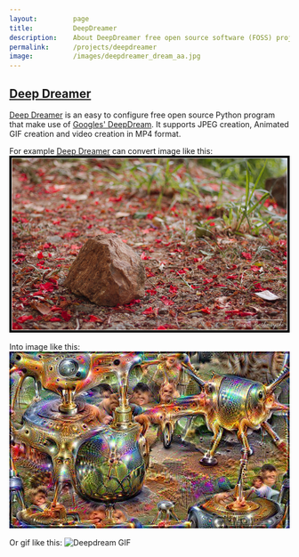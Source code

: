 ```yaml
---
layout:         page
title:          DeepDreamer
description:    About DeepDreamer free open source software (FOSS) project
permalink:      /projects/deepdreamer
image:          /images/deepdreamer_dream_aa.jpg
---
```


## [Deep Dreamer][deepdreamer]

[Deep Dreamer][deepdreamer] is an easy to configure free open source Python program that make use of [Googles' DeepDream](https://github.com/google/deepdream/).
It supports JPEG creation, Animated GIF creation and video creation in MP4 format.

For example [Deep Dreamer][deepdreamer] can convert image like this:
![Original JPEG](/images/deepdreamer_original_a.jpg)

Into image like this:
![Deepdream JPEG](/images/deepdreamer_dream_aa.jpg)

Or gif like this:
![Deepdream GIF](/images/deepdreamer_dream_ab.gif)

[deepdreamer]: https://deepdreamer.fq.nz/
